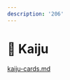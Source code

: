 ```yaml
---
description: '206'
---
```


# 🎣 Kaiju

[kaiju-cards.md](../../../collaboration/nft-collabs/kaiju-cards.md "mention")
